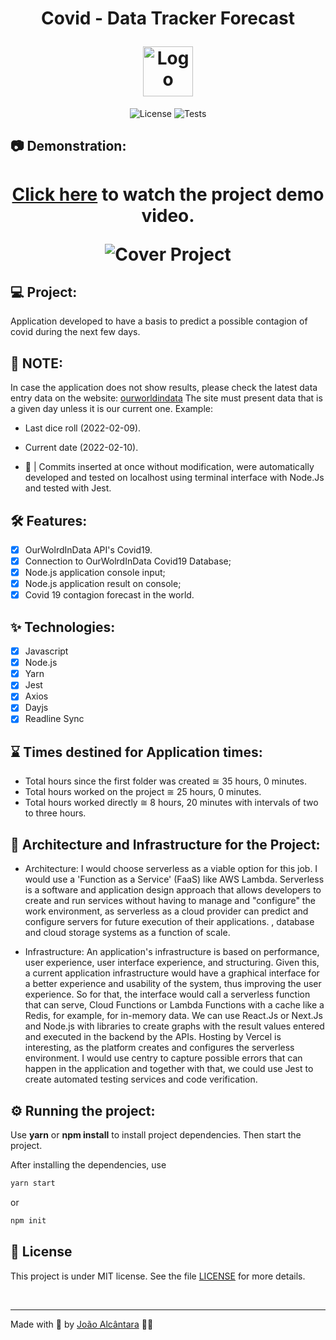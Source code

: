 <div align="center">
  <h1>
    <p text-align="">Covid - Data Tracker Forecast</p> <img alt="Logo" height="80" title="Plant Manager" src="https://marianazorron.com.br/site/wp-content/uploads/2020/04/corona-4931132_1280.png" /> 
  </h1>
</div>

<p align="center">
  <img 
    src="https://img.shields.io/cocoapods/l/m?color=%23000000&label=license&logo=license&logoColor=%23ffffff" 
    alt="License" 
  />
  <img 
    src="https://img.shields.io/badge/Tests-Total%3A%207%20%7C%207%20%E2%9C%85%20%7C%200%20%E2%9D%8C%20%7C-%23000000"
    alt="Tests" 
   />
</p>

## 📷 Demonstration:

<div align="center">
  <h1 align="center">

[Click here](https://youtu.be/xZ-4Mbft59Q) to watch the project demo video.

<img 
    src="./assets/cover.gif?style=flat"
    alt="Cover Project" 
  />

  </h1>
</div>

## 💻 Project:

Application developed to have a basis to predict a possible contagion of covid during the next few days.

## 🔺 NOTE:

In case the application does not show results, please check the latest data entry data on the website: [ourworldindata](https://ourworldindata.org/explorers/coronavirus-data-explorer?zoomToSelection=true&time=2020-03-01..latest&facet=none&pickerSort=asc&pickerMetric=location&Metric=Confirmed+cases&Interval=7-day+rolling+average&Relative+to+Population=true&Color+by+test+positivity=false&country=USA~GBR~CAN~DEU~ITA~IND)
The site must present data that is a given day unless it is our current one.
Example: 
- Last dice roll (2022-02-09).
- Current date (2022-02-10).

- 🔺 | Commits inserted at once without modification, were automatically developed and tested on localhost using terminal interface with Node.Js and tested with Jest.


## :hammer_and_wrench: Features:

- [x] OurWolrdInData API's Covid19.
- [x] Connection to OurWolrdInData Covid19 Database;
- [x] Node.js application console input;
- [x] Node.js application result on console;
- [x] Covid 19 contagion forecast in the world.

## ✨ Technologies:

- [x] Javascript
- [x] Node.js
- [x] Yarn
- [x] Jest
- [x] Axios
- [x] Dayjs
- [x] Readline Sync

## ⌛️ Times destined for Application times:

- Total hours since the first folder was created ≅ 35 hours, 0 minutes.
- Total hours worked on the project ≅ 25 hours, 0 minutes.
- Total hours worked directly ≅ 8 hours, 20 minutes with intervals of two to three hours.

## 🔨 Architecture and Infrastructure for the Project:

- Architecture:
  I would choose serverless as a viable option for this job. I would use a 'Function as a Service' (FaaS) like AWS Lambda. Serverless is a software and application design approach that allows developers to create and run services without having to manage and "configure" the work environment, as serverless as a cloud provider can predict and configure servers for future execution of their applications. , database and cloud storage systems as a function of scale.

- Infrastructure:
  An application's infrastructure is based on performance, user experience, user interface experience, and structuring. Given this, a current application infrastructure would have a graphical interface for a better experience and usability of the system, thus improving the user experience. So for that, the interface would call a serverless function that can serve, Cloud Functions or Lambda Functions with a cache like a Redis, for example, for in-memory data. We can use React.Js or Next.Js and Node.js with libraries to create graphs with the result values entered and executed in the backend by the APIs. Hosting by Vercel is interesting, as the platform creates and configures the serverless environment. I would use centry to capture possible errors that can happen in the application and together with that, we could use Jest to create automated testing services and code verification.

## ⚙️ Running the project:

Use **yarn** or **npm install** to install project dependencies.
Then start the project.

After installing the dependencies, use

```cl
yarn start
```

or

```cl
npm init
```

## 📄 License

This project is under MIT license. See the file [LICENSE](./LICENSE) for more details.

<br />

---

Made with 🤍 by [João Alcântara](https://github.com/joaoalcdev) 👋🏻
